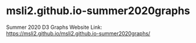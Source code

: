 # msli2.github.io-summer2020graphs
Summer 2020 D3 Graphs
Website Link: https://msli2.github.io/msli2.github.io-summer2020graphs/
